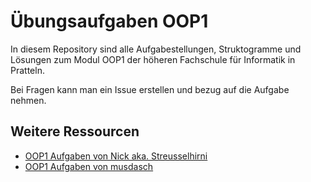 # Übungsaufgaben OOP1

In diesem Repository sind alle Aufgabestellungen, Struktogramme und Lösungen zum Modul OOP1 der höheren Fachschule für Informatik in Pratteln.

Bei Fragen kann man ein Issue erstellen und bezug auf die Aufgabe nehmen.

## Weitere Ressourcen

- [OOP1 Aufgaben von Nick aka. Streusselhirni](https://github.com/streusselhirni/hfict-he17-oop1-aufgaben)
- [OOP1 Aufgaben von musdasch](https://github.com/musdasch/PG-HF-ICT)
